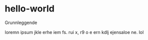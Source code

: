 # hello-world
Grunnleggende 


loremn ipsum jkle erhe iem fs. rui x, r9 o e ern kdlj ejensaloe ne. lol

